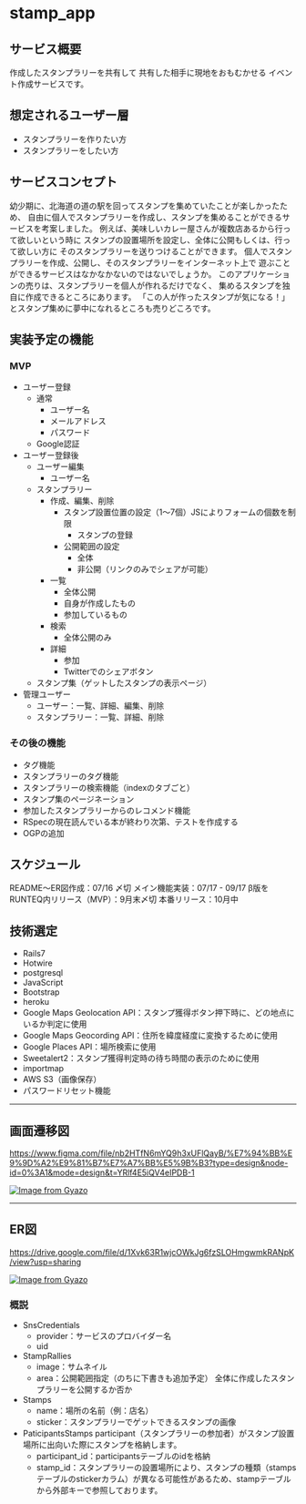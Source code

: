 # stamp_app

## サービス概要
作成したスタンプラリーを共有して
共有した相手に現地をおもむかせる
イベント作成サービスです。

## 想定されるユーザー層
- スタンプラリーを作りたい方
- スタンプラリーをしたい方

## サービスコンセプト
幼少期に、北海道の道の駅を回ってスタンプを集めていたことが楽しかったため、
自由に個人でスタンプラリーを作成し、スタンプを集めることができるサービスを考案しました。
例えば、美味しいカレー屋さんが複数店あるから行って欲しいという時に
スタンプの設置場所を設定し、全体に公開もしくは、行って欲しい方に
そのスタンプラリーを送りつけることができます。
個人でスタンプラリーを作成、公開し、そのスタンプラリーをインターネット上で
遊ぶことができるサービスはなかなかないのではないでしょうか。
このアプリケーションの売りは、スタンプラリーを個人が作れるだけでなく、
集めるスタンプを独自に作成できるところにあります。
「この人が作ったスタンプが気になる！」とスタンプ集めに夢中になれるところも売りどころです。

## 実装予定の機能
### MVP
- ユーザー登録
  - 通常
    - ユーザー名
    - メールアドレス
    - パスワード
  - Google認証
- ユーザー登録後
  - ユーザー編集
    - ユーザー名
  - スタンプラリー
    - 作成、編集、削除
      - スタンプ設置位置の設定（1〜7個）JSによりフォームの個数を制限
        - スタンプの登録
      - 公開範囲の設定
        - 全体
        - 非公開（リンクのみでシェアが可能）
    - 一覧
      - 全体公開
      - 自身が作成したもの
      - 参加しているもの
    - 検索
      - 全体公開のみ
    - 詳細
      - 参加
      - Twitterでのシェアボタン
  - スタンプ集（ゲットしたスタンプの表示ページ）
- 管理ユーザー
  - ユーザー：一覧、詳細、編集、削除
  - スタンプラリー：一覧、詳細、削除

### その後の機能
* タグ機能
* スタンプラリーのタグ機能
* スタンプラリーの検索機能（indexのタブごと）
* スタンプ集のページネーション
* 参加したスタンプラリーからのレコメンド機能
* RSpecの現在読んでいる本が終わり次第、テストを作成する
* OGPの追加

## スケジュール
README〜ER図作成：07/16 〆切
メイン機能実装：07/17 - 09/17
β版をRUNTEQ内リリース（MVP）：9月末〆切
本番リリース：10月中

## 技術選定
- Rails7
- Hotwire
- postgresql
- JavaScript
- Bootstrap
- heroku
- Google Maps Geolocation API：スタンプ獲得ボタン押下時に、どの地点にいるか判定に使用
- Google Maps Geocording API：住所を緯度経度に変換するために使用
- Google Places API：場所検索に使用
- Sweetalert2：スタンプ獲得判定時の待ち時間の表示のために使用
- importmap
- AWS S3（画像保存）
- パスワードリセット機能

---
## 画面遷移図
https://www.figma.com/file/nb2HTfN6mYQ9h3xUFlQayB/%E7%94%BB%E9%9D%A2%E9%81%B7%E7%A7%BB%E5%9B%B3?type=design&node-id=0%3A1&mode=design&t=YRlf4E5iQV4eIPDB-1

[![Image from Gyazo](https://i.gyazo.com/41a4738130ffac57a28ed8772c572f91.png)](https://gyazo.com/41a4738130ffac57a28ed8772c572f91)

---
## ER図
https://drive.google.com/file/d/1Xvk63R1wjcOWkJg6fzSLOHmgwmkRANpK/view?usp=sharing

[![Image from Gyazo](https://i.gyazo.com/f74687d696db304e416dd4315b07828c.png)](https://gyazo.com/f74687d696db304e416dd4315b07828c)

### 概説
- SnsCredentials
  - provider：サービスのプロバイダー名
  - uid
- StampRallies
  - image：サムネイル
  - area：公開範囲指定（のちに下書きも追加予定）
    全体に作成したスタンプラリーを公開するか否か
- Stamps
  - name：場所の名前（例：店名）
  - sticker：スタンプラリーでゲットできるスタンプの画像
- PaticipantsStamps
  participant（スタンプラリーの参加者）がスタンプ設置場所に出向いた際にスタンプを格納します。
  - participant_id：participantsテーブルのidを格納
  - stamp_id：スタンプラリーの設置場所により、スタンプの種類（stampsテーブルのstickerカラム）が異なる可能性があるため、stampテーブルから外部キーで参照しております。

